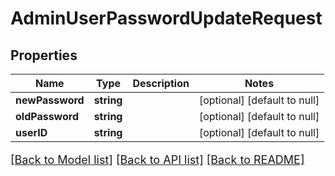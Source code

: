 # AdminUserPasswordUpdateRequest

## Properties
Name | Type | Description | Notes
------------ | ------------- | ------------- | -------------
**newPassword** | **string** |  | [optional] [default to null]
**oldPassword** | **string** |  | [optional] [default to null]
**userID** | **string** |  | [optional] [default to null]

[[Back to Model list]](../README.md#documentation-for-models) [[Back to API list]](../README.md#documentation-for-api-endpoints) [[Back to README]](../README.md)

<style>
     p, ul, ol, li { font-size: 18px !important;}
</style>


